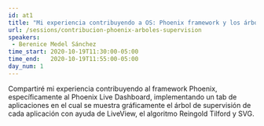 ```yaml
---
id: at1
title: "Mi experiencia contribuyendo a OS: Phoenix framework y los árboles de supervisión."
url: /sessions/contribucion-phoenix-arboles-supervision
speakers:
 - Berenice Medel Sánchez
time_start: 2020-10-19T11:30:00-05:00
time_end:   2020-10-19T11:55:00-05:00
day_num: 1
---
```


Compartiré mi experiencia contribuyendo al framework Phoenix, específicamente al Phoenix Live Dashboard, implementando un tab de aplicaciones en el cual se muestra gráficamente el árbol de supervisión de cada aplicación con ayuda de LiveView, el algoritmo Reingold Tilford y SVG.